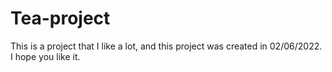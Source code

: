 # Tea-project
This is a project that I like a lot, and this project was created in 02/06/2022. I hope you like it.
